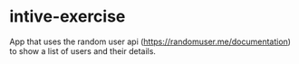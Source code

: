 # intive-exercise
App that uses the random user api (https://randomuser.me/documentation) to show a list of users and their details.
